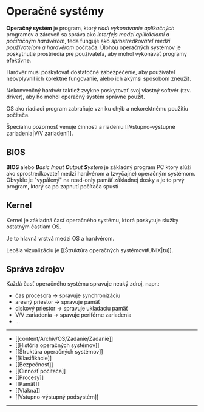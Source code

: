 # Operačné systémy
**Operačný systém** je program, ktorý *riadi vykonávanie aplikačných* programov a zároveň sa správa ako *interfejs medzi aplikáciami a počítačoým hardvérom*, teda funguje ako *sprostredkovateľ medzi používateľom a hardvérom* počítača.
Úlohou operačných systémov je poskytnutie prostriedia pre používateľa, aby mohol vykonávať programy efektívne.

Hardvér musí poskytovať dostatočné zabezpečenie, aby používateľ neovplyvnil ich korektné fungovanie, alebo ich akýmsi spôsobom zneužiť.

Nekonvenčný hardvér taktiež zvykne poskytovať svoj vlastný softvér (tzv. driver), aby ho mohol operačný systém správne použiť.

OS ako riadiaci program zabraňuje vzniku chýb a nekorektnému použitiu počítača.

Špecíalnu pozornosť venuje činnosti a riadeniu [[Vstupno-výstupné zariadenia|V/V zariadení]].

## BIOS
**BIOS** alebo ***B**asic **I**nput **O**utput **S**ystem* je základný program PC ktorý slúži ako sprostredkovateľ medzi hardvérom a (zvyčajne) operačným systémom. Obvykle je "vypálený" na read-only pamäť základnej dosky a je to prvý program, ktorý sa po zapnutí počítača spustí

## Kernel
Kernel je základná časť operačného systému, ktorá poskytuje služby ostatným častiam OS.

Je to hlavná vrstvá medzi OS a hardvérom.

Lepšia vizualizáciu je [[Štruktúra operačných systémov#UNIX|tu]].

## Správa zdrojov
Každá časť operačného systému spravuje neaký zdroj, napr.:
- čas procesora -> spravuje synchronizáciu
- aresný priestor -> spravuje pamäť
- diskový priestor -> spravuje ukladaciu pamäť
- V/V zariadenia -> spavuje periférne zariadenia
- ...

---
- [[content/Archív/OS/Zadanie/Zadanie]]
- [[História operačných systémov]]
- [[Štruktúra operačných systémov]]
- [[Klasifikácie]]
- [[Bezpečnosť]]
- [[Činnosť počítača]]
- [[Procesy]]
- [[Pamäť]]
- [[Vlákna]]
- [[Vstupno-výstupný podsystém]]
---
